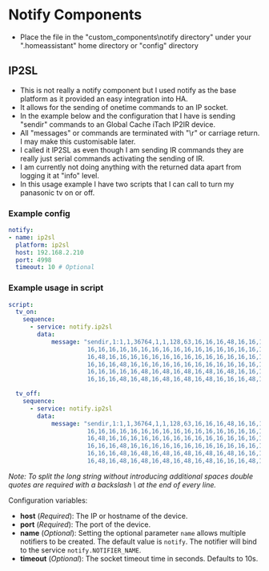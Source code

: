 # Notify Components

- Place the file in the "custom_components\notify directory" under your ".homeassistant" home directory or "config" directory

## IP2SL

- This is not really a notify component but I used notify as the base platform
 as it provided an easy integration into HA.
- It allows for the sending of onetime commands to an IP socket.
- In the example below and the configuration that I have is sending "sendir" commands to an Global Cache iTach IP2IR device.
- All "messages" or commands are terminated with "\r" or carriage return.
I may make this customisable later.
- I called it IP2SL as even though I am sending IR commands they are really just serial commands activating the sending of IR.
- I am currently not doing anything with the returned data apart from logging it at "info" level.
- In this usage example I have two scripts that I can call to turn my panasonic tv on or off.


### Example config
```yaml
notify:
- name: ip2sl
  platform: ip2sl
  host: 192.168.2.210
  port: 4998
  timeout: 10 # Optional
```

### Example usage in script
```yaml
script:
  tv_on:
    sequence:
      - service: notify.ip2sl
        data:
            message: "sendir,1:1,1,36764,1,1,128,63,16,16,16,48,16,16,16,16,\
                      16,16,16,16,16,16,16,16,16,16,16,16,16,16,16,16,16,16,\
                      16,48,16,16,16,16,16,16,16,16,16,16,16,16,16,16,16,16,\
                      16,16,16,48,16,16,16,16,16,16,16,16,16,16,16,16,16,16,\
                      16,16,16,16,16,48,16,48,16,48,16,48,16,48,16,16,16,16,\
                      16,16,16,48,16,48,16,48,16,48,16,48,16,16,16,48,16,2712"

  tv_off:
    sequence:
      - service: notify.ip2sl
        data:
            message: "sendir,1:1,1,36764,1,1,128,63,16,16,16,48,16,16,16,16,\
                      16,16,16,16,16,16,16,16,16,16,16,16,16,16,16,16,16,16,\
                      16,48,16,16,16,16,16,16,16,16,16,16,16,16,16,16,16,16,\
                      16,16,16,48,16,16,16,16,16,16,16,16,16,16,16,16,16,16,\
                      16,16,16,48,16,48,16,48,16,48,16,48,16,48,16,16,16,16,\
                      16,48,16,48,16,48,16,48,16,48,16,48,16,16,16,48,16,2712"
```
*Note: To split the long string without introducing additional spaces
double quotes are required with a backslash \ at the end of every line.*

Configuration variables:

- **host** (*Required*): The IP or hostname of the device.
- **port** (*Required*): The port of the device.
- **name** (*Optional*): Setting the optional parameter `name` allows multiple notifiers to be created. The default value is `notify`. The notifier will bind to the service `notify.NOTIFIER_NAME`.
- **timeout** (*Optional*): The socket timeout time in seconds. Defaults to 10s.
